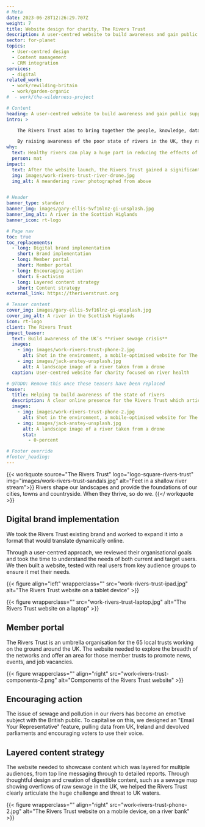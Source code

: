 ```yaml
---
# Meta
date: 2023-06-28T12:26:29.707Z
weight: 7
title: Website design for charity, The Rivers Trust
description: A user-centred website to build awareness and gain public support
sector: for-planet
topics:
  - User-centred design
  - Content management
  - CRM integration
services:
  - digital
related_work:
  - work/rewilding-britain
  - work/garden-organic
#  - work/the-wilderness-project

# Content
heading: A user-centred website to build awareness and gain public support
intro: >

    The Rivers Trust aims to bring together the people, knowledge, data and intelligence to help rivers thrive again; for us and future generations.

    By raising awareness of the poor state of rivers in the UK, they rally the public against the lack of policies on keeping Britain’s water healthy and sewage free.
why:
  text: Healthy rivers can play a huge part in reducing the effects of climate change, like flooding and drought. The UK's rivers are some of the unhealthiest in the world.
  person: mat
impact:
  text: After the website launch, the Rivers Trust gained a significant amount of interest in its ‘State of the Rivers’ report, sewage map, and website which led to coverage on national TV and press.
  img: images/work-rivers-trust-river-drone.jpg
  img_alt: A meandering river photographed from above


# Header
banner_type: standard
banner_img: images/gary-ellis-5vf16lnz-gi-unsplash.jpg
banner_img_alt: A river in the Scottish Higlands
banner_icon: rt-logo

# Page nav
toc: true
toc_replacements:
  - long: Digital brand implementation
    short: Brand implementation
  - long: Member portal
    short: Member portal
  - long: Encouraging action
    short: E-activism
  - long: Layered content strategy
    short: Content strategy
external_link: https://theriverstrust.org

# Teaser content
cover_img: images/gary-ellis-5vf16lnz-gi-unsplash.jpg
cover_img_alt: A river in the Scottish Higlands
icon: rt-logo
client: The Rivers Trust
impact_teaser:
  text: Build awareness of the UK’s **river sewage crisis**
  images:
    - img: images/work-rivers-trust-phone-2.jpg
      alt: Shot in the environment, a mobile-optimised website for The Rivers Trust website
    - img: images/jack-anstey-unsplash.jpg
      alt: A landscape image of a river taken from a drone
  caption: User-centred website for charity focused on river health 

# @TODO: Remove this once these teasers have been replaced
teaser:
  title: Helping to build awareness of the state of rivers
  description: A clear online presence for the Rivers Trust which articulates their work and incites engagement and action.
  images:
    - img: images/work-rivers-trust-phone-2.jpg
      alt: Shot in the environment, a mobile-optimised website for The Rivers Trust website
    - img: images/jack-anstey-unsplash.jpg
      alt: A landscape image of a river taken from a drone
      stat:
        - 0-percent

# Footer override
#footer_heading:
---
```


{{< workquote source="The Rivers Trust" logo="logo-square-rivers-trust" img="images/work-rivers-trust-sandals.jpg" alt="Feet in a shallow river stream">}}
Rivers shape our landscapes and provide the foundations of our cities, towns and countryside. When they thrive, so do we.
{{</ workquote >}}

<!-- Text left -->
<div class="w-full grid grid-cols-12 gap-x-2.5 gap-y-6 lg:gap-6 xl:gap-8">
  <div class="prose col-span-full lg:col-span-8">

  ## Digital brand implementation

  We took the Rivers Trust existing brand and worked to expand it into a format that would translate dynamically online.

  Through a user-centred approach, we reviewed their organisational goals and took the time to understand the needs of both current and target users. We then built a website, tested with real users from key audience groups to ensure it met their needs.

  </div>
</div>

{{< figure align="left" wrapperclass="" src="work-rivers-trust-ipad.jpg" alt="The Rivers Trust website on a tablet device" >}}

{{< figure wrapperclass="" src="work-rivers-trust-laptop.jpg" alt="The Rivers Trust website on a laptop" >}}



<!-- Text right -->
<div class="w-full grid grid-cols-12 gap-x-2.5 gap-y-6 lg:gap-6 xl:gap-8">
  <div class="prose col-span-full lg:col-span-8 lg:col-start-5">

  ## Member portal

  The Rivers Trust is an umbrella organisation for the 65 local trusts working on the ground around the UK. The website needed to explore the breadth of the networks and offer an area for those member trusts to promote news, events, and job vacancies.

  </div>
</div>

{{< figure wrapperclass="" align="right" src="work-rivers-trust-components-2.png" alt="Components of the Rivers Trust website" >}}

<!-- Text left -->
<div class="w-full grid grid-cols-12 gap-x-2.5 gap-y-6 lg:gap-6 xl:gap-8">
  <div class="prose col-span-full lg:col-span-8">

  ## Encouraging action

  The issue of sewage and pollution in our rivers has become an emotive subject with the British public. To capitalise on this, we designed an "Email Your Representative" feature, pulling data from UK, Ireland and devolved parliaments and encouraging voters to use their voice.

  </div>
</div>

<!-- Text right -->
<div class="w-full grid grid-cols-12 gap-x-2.5 gap-y-6 lg:gap-6 xl:gap-8">
  <div class="prose col-span-full lg:col-span-8 lg:col-start-5">

  ## Layered content strategy

  The website needed to showcase content which was layered for multiple audiences, from top line messaging through to detailed reports. Through thoughtful design and creation of digestible content, such as a sewage map showing overflows of raw sewage in the UK, we helped the Rivers Trust clearly articulate the huge challenge and threat to UK waters.

  </div>
</div>


{{< figure wrapperclass="" align="right" src="work-rivers-trust-phone-2.jpg" alt="The Rivers Trust website on a mobile device, on a river bank" >}}
